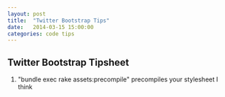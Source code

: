 ```yaml
---
layout: post
title:  "Twitter Bootstrap Tips"
date:   2014-03-15 15:00:00
categories: code tips
---
```




Twitter Bootstrap Tipsheet
--------------------------
1. "bundle exec rake assets:precompile" precompiles your stylesheet I think


